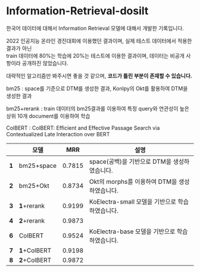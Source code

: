 # Information-Retrieval-dosilt

한국어 데이터에 대해서 Information Retrieval 모델에 대해서 개발한 기록입니다. 

2022 인공지능 온라인 경진대회에 이용했던 결과이며, 실제 테스트 데이터에서 적용한 결과가 아닌  
train 데이터에 80%는 학습에 20%는 테스트에 이용한 결과이며, 데이터는 비공개 사항이라 공개하진 않았습니다. 

대략적인 알고리즘만 봐주시면 좋을 것 같으며, **코드가 틀린 부분이 존재할 수 있습니다.**

bm25 : space를 기준으로 DTM를 생성한 결과, Konlpy의 Okt를 활용하여 DTM을 생성한 결과 

bm25+rerank : train 데이터의 bm25결과를 이용하여 특정 query와 연관성이 높은 상위 10개 document를 이용하여 학습

ColBERT : ColBERT: Efficient and Effective Passage Search via Contextualized Late Interaction over BERT  


| |모델|MRR|설명|
|--|------|---|---|
|**1**|bm25+space|0.7815|space(공백)을 기반으로 DTM을 생성하였습니다.|
|**2**|bm25+Okt|0.8734|Okt의 morphs를 이용하여 DTM을 생성하였습니다.|
|**3**|**1**+rerank|0.9199|KoElectra-small 모델을 기반으로 학습하였습니다.|
|**4**|**2**+rerank|0.9873||
|**6**|ColBERT|0.9524|KoElectra-base 모델을 기반으로 학습하였습니다.|
|**7**|**1**+ColBERT|0.9198||
|**8**|**2**+ColBERT|0.9872||
